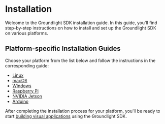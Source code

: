 # Installation

Welcome to the Groundlight SDK installation guide. In this guide, you'll find step-by-step instructions on how to install and set up the Groundlight SDK on various platforms.

## Platform-specific Installation Guides

Choose your platform from the list below and follow the instructions in the corresponding guide:

- [Linux](1-linux.md)
- [macOS](2-macos.md)
- [Windows](3-windows.md)
- [Raspberry Pi](4-raspberry-pi.md)
- [NVIDIA Jetson](5-nvidia-jetson.md)
- [Arduino](6-arduino.md)

After completing the installation process for your platform, you'll be ready to start [building visual applications](/docs/building-applications/) using the Groundlight SDK.

